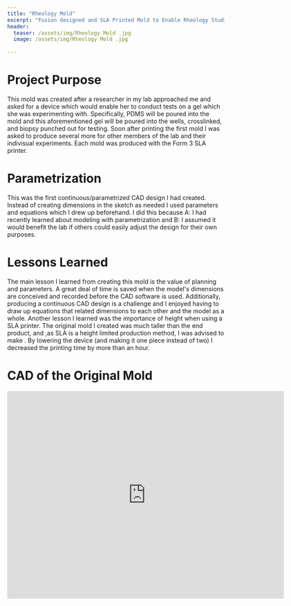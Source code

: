 ```yaml
---
title: "Rheology Mold"
excerpt: "Fusion designed and SLA Printed Mold to Enable Rheology Studies"
header:
  teaser: /assets/img/Rheology Mold .jpg
  image: /assets/img/Rheology Mold .jpg
   
---
```


# Project Purpose
This mold was created after a researcher in my lab approached me and asked for a device which would enable her to conduct tests on a gel which she was experimenting with. Specifically, PDMS will be poured into the mold and this aforementioned gel will be poured into the wells, crosslinked, and biopsy punched out for testing. Soon after printing the first mold I was asked to produce several more for other members of the lab and their indivisual experiments. Each mold was produced with the Form 3 SLA printer.

# Parametrization
This was the first continuous/parametrized CAD design I had created. Instead of creating dimensions in the sketch as needed I used parameters and equations which I drew up beforehand. I did this because A: I had recently learned about modeling with parametrization and B: I assumed it would benefit the lab if others could easily adjust the design for their own purposes.

# Lessons Learned
The main lesson I learned from creating this mold is the value of planning and parameters. A great deal of time is saved when the model's dimensions are conceived and recorded before the CAD software is used. Additionally, producing a continuous CAD design is a challenge and I enjoyed having to draw up equations that related dimensions to each other and the model as a whole. 
Another lesson I learned was the importance of height when using a SLA printer. The original mold I created was much taller than the end product, and ,as SLA is a height limited production method, I was advised to make . By lowering the device (and making it one piece instead of two) I decreased the printing time by more than an hour. 

# CAD of the Original Mold
<iframe src="https://vanderbilt1024.autodesk360.com/shares/public/SH512d4QTec90decfa6e98ab8991e975b955?mode=embed" width="640" height="480" allowfullscreen="true" webkitallowfullscreen="true" mozallowfullscreen="true"  frameborder="0"></iframe>



